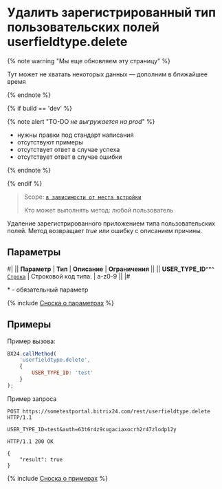 # Удалить зарегистрированный тип пользовательских полей userfieldtype.delete

{% note warning "Мы еще обновляем эту страницу" %}

Тут может не хватать некоторых данных — дополним в ближайшее время

{% endnote %}

{% if build == 'dev' %}

{% note alert "TO-DO _не выгружается на prod_" %}

- нужны правки под стандарт написания
- отсутствуют примеры
- отсутствует ответ в случае успеха
- отсутствует ответ в случае ошибки

{% endnote %}

{% endif %}

> Scope: [`в зависимости от места встройки`](../../scopes/permissions.md)
>
> Кто может выполнять метод: любой пользователь

Удаление зарегистрированного приложением типа пользовательских полей. Метод возвращает _true_ или ошибку с описанием причины.

## Параметры

#|
|| **Параметр** | **Тип** | **Описание** | **Ограничения** ||
|| **USER_TYPE_ID**^*^
[`Строка`](../../data-types.md) | Строковой код типа. | a-z0-9 ||
|#

\* - обязательный параметр

{% include [Сноска о параметрах](../../../_includes/required.md) %}

## Примеры

Пример вызова:

```js
BX24.callMethod(
    'userfieldtype.delete',
    {
        USER_TYPE_ID: 'test'
    }
);
```

Пример запроса

```http
POST https://sometestportal.bitrix24.com/rest/userfieldtype.delete HTTP/1.1

USER_TYPE_ID=test&auth=63t6r4z9cugaciaxocrh2r47zlodp12y

HTTP/1.1 200 OK

{
    "result": true
}
```


{% include [Сноска о примерах](../../../_includes/examples.md) %}
